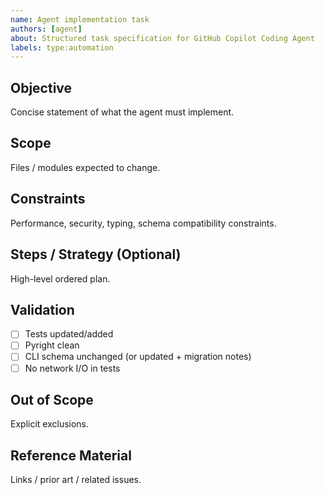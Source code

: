```yaml
---
name: Agent implementation task
authors: [agent]
about: Structured task specification for GitHub Copilot Coding Agent
labels: type:automation
---
```


## Objective
Concise statement of what the agent must implement.

## Scope
Files / modules expected to change.

## Constraints
Performance, security, typing, schema compatibility constraints.

## Steps / Strategy (Optional)
High-level ordered plan.

## Validation
- [ ] Tests updated/added
- [ ] Pyright clean
- [ ] CLI schema unchanged (or updated + migration notes)
- [ ] No network I/O in tests

## Out of Scope
Explicit exclusions.

## Reference Material
Links / prior art / related issues.
